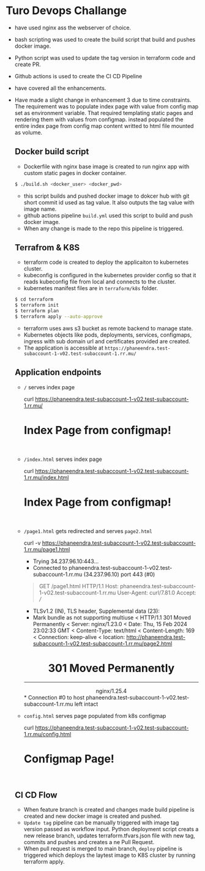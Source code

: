 # Turo Devops Challange

- have used nginx ass the webserver of choice.
- bash scripting was used to create the build script that build and pushes docker image.
- Python script was used to update the tag version in terraform code and create PR.
- Github actions is used to create the CI CD Pipeline
- have covered all the enhancements.
- Have made a slight change in enhancement 3 due to time constraints. The requirement was to populate index page with value from config map set as environment variable. That required templating static pages and rendering them with values from configmap. instead populated the entire index page from config map content writted to html file mounted as volume.

  ## Docker build script

  - Dockerfile with nginx base image is created to run nginx app with custom static pages in docker container.

  ```bash
  $ ./build.sh <docker_user> <docker_pwd>
  ```

  - this script builds and pushed docker image to dokcer hub with git short commit id used as tag value. It also outputs the tag value with image name.
  - github actions pipeline `build.yml` used this script to build and push docker image.
  - When any change is made to the repo this pipeline is triggered.
 
  ## Terrafrom & K8S

  - terraform code is created to deploy the applicaiton to kubernetes cluster.
  - kubeconfig is configured in the kubernetes provider config so that it reads kubeconfig file from local and connects to the cluster.
  - kubernetes manifest files are in `terraform/k8s` folder.

  ```bash
  $ cd terraform
  $ terraform init
  $ terraform plan
  $ terraform apply --auto-approve
  ```

  - terraform uses aws s3 bucket as remote backend to manage state.
  - Kubernetes objects like pods, deployments, services, configmaps, ingress with sub domain url and certificates provided are created.
  - The application is accessible at `https://phaneendra.test-subaccount-1-v02.test-subaccount-1.rr.mu/`
 
  ## Application endpoints

  - `/` serves index page
 
    curl https://phaneendra.test-subaccount-1-v02.test-subaccount-1.rr.mu/
    <html>
    <h1>Index Page from configmap!</h1>
    </br>
    </html>

  - `/index.html` serves index page
 
    curl https://phaneendra.test-subaccount-1-v02.test-subaccount-1.rr.mu/index.html
    <html>
    <h1>Index Page from configmap!</h1>
    </br>
    </html>

  - `/page1.html` gets redirected and serves `page2.html`
 
    curl -v https://phaneendra.test-subaccount-1-v02.test-subaccount-1.rr.mu/page1.html
    *   Trying 34.237.96.10:443...
    * Connected to phaneendra.test-subaccount-1-v02.test-subaccount-1.rr.mu (34.237.96.10) port 443 (#0)
    > GET /page1.html HTTP/1.1
    > Host: phaneendra.test-subaccount-1-v02.test-subaccount-1.rr.mu
    > User-Agent: curl/7.81.0
    > Accept: */*
    > 
    * TLSv1.2 (IN), TLS header, Supplemental data (23):
    * Mark bundle as not supporting multiuse
    < HTTP/1.1 301 Moved Permanently
    < Server: nginx/1.23.0
    < Date: Thu, 15 Feb 2024 23:02:33 GMT
    < Content-Type: text/html
    < Content-Length: 169
    < Connection: keep-alive
    < location: http://phaneendra.test-subaccount-1-v02.test-subaccount-1.rr.mu/page2.html
    <html>
    <head><title>301 Moved Permanently</title></head>
    <body>
    <center><h1>301 Moved Permanently</h1></center>
    <hr><center>nginx/1.25.4</center>
    </body>
    </html>
    * Connection #0 to host phaneendra.test-subaccount-1-v02.test-subaccount-1.rr.mu left intact

  - `config.html` serves page populated from k8s configmap 

    curl https://phaneendra.test-subaccount-1-v02.test-subaccount-1.rr.mu/config.html
    <html>
    <h1>Configmap Page!</h1>
    </br>
    </html>

  ## CI CD Flow

  - When feature branch is created and changes made build pipeline is created and new docker image is created and pushed.
  - `Update tag` pipeline can be manually triggered with image tag version passed as workflow input. Python deployment script creats a new release branch, updates terraform.tfvars.json file with new tag, commits and pushes and creates a ne Pull Request.
  - When pull request is merged to main branch, `deploy` pipeline is triggered which deploys the laytest image to K8S cluster by running terraform apply.
